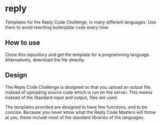 # reply
Templates for the Reply Code Challenge, in many different languages. Use them to avoid rewriting boilerplate code every time.

## How to use
Clone this repository and get the template for a programming language. Alternatively, download the file directly.

## Design
The Reply Code Challenge is designed so that you upload an output file, instead of uploading source code which is run on the server. This means instead of the Standard input and output, files are used.

The templates provided are designed to have few functions, and to be concise. Because you never know what the Reply Code Masters will throw at you, these include most of the standard libraries of the languages.
